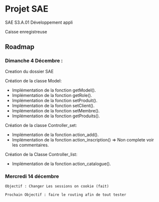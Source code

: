 # Projet SAE

SAE S3.A.01 Développement appli

Caisse enregistreuse

## Roadmap

### Dimanche 4 Décembre :

Creation du dossier SAE

Création de la classe Model:
- Implémentation de la fonction getModel().
- Implémentation de la fonction getRole().
- Implémentation de la fonction setProduit().
- Implémentation de la fonction setClient().
- Implémentation de la fonction setMembre().
- Implémentation de la fonction getProduits().

Création de la classe Controller_set:
- Implémentation de la fonction action_add().
- Implémentation de la fonction action_inscription() => Non complete voir les commentaires.

Création de la Classe Controller_list:
- Implémentation de la fonction action_catalogue().

### Mercredi 14 décembre
    
    Objectif : Changer Les sessions on cookie (fait)

    Prochain Objectif : faire le routing afin de tout tester
